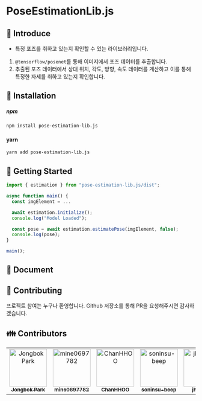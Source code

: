 # PoseEstimationLib.js

## :book: Introduce

- 특정 포즈를 취하고 있는지 확인할 수 있는 라이브러리입니다.

1. `@tensorflow/posenet`를 통해 이미지에서 포즈 데이터를 추출합니다.
2. 추출된 포즈 데이터에서 상대 위치, 각도, 방향, 속도 데이터를 계산하고 이를 통해 특정한 자세를 취하고 있는지 확인합니다.

## :rocket: ​Installation

##### npm

```bash
npm install pose-estimation-lib.js
```

#### yarn

```bash
yarn add pose-estimation-lib.js
```

## :memo: Getting Started

```javascript
import { estimation } from "pose-estimation-lib.js/dist";

async function main() {
  const imgElement = ...

  await estimation.initialize();
  console.log("Model Loaded");

  const pose = await estimation.estimatePose(imgElement, false);
  console.log(pose);
}

main();
```

## 📃 Document

## :pray: ​Contributing

프로젝트 참여는 누구나 환영합니다. Github 저장소를 통해 PR을 요청해주시면 감사하겠습니다.

## :family: Contributors

<table>
  <tr>
    <td align="center"><a href="https://github.com/okps123">
      <img src="https://avatars2.githubusercontent.com/u/4093939?s=460&v=4" width="100px;" alt="Jongbok Park"/><br />
      <sub><b>Jongbok Park</b></sub></a><br />
    </td>
    <td align="center"><a href="https://github.com/mine0697782">
      <img src="https://avatars1.githubusercontent.com/u/39540900?s=460&v=4" width="100px;" alt="mine0697782"/><br />
      <sub><b>mine0697782</b></sub></a><br />
    </td>
    <td align="center"><a href="https://github.com/ChanHHOO">
      <img src="https://avatars2.githubusercontent.com/u/39542964?s=460&v=4" width="100px;" alt="ChanHHOO"/><br />
      <sub><b>ChanHHOO</b></sub></a><br />
    </td>
    <td align="center"><a href="https://github.com/soninsu-beep">
      <img src="https://avatars1.githubusercontent.com/u/55822065?s=460&v=4" width="100px;" alt="soninsu-beep"/><br />
      <sub><b>soninsu-beep</b></sub></a><br />
    </td>
    <td align="center"><a href="https://github.com/jhg2957">
      <img src="https://avatars3.githubusercontent.com/u/17774948?s=460&v=4" width="100px;" alt="jhg2957"/><br />
      <sub><b>jhg2957</b></sub></a><br />
    </td>
  </tr>
</table>
